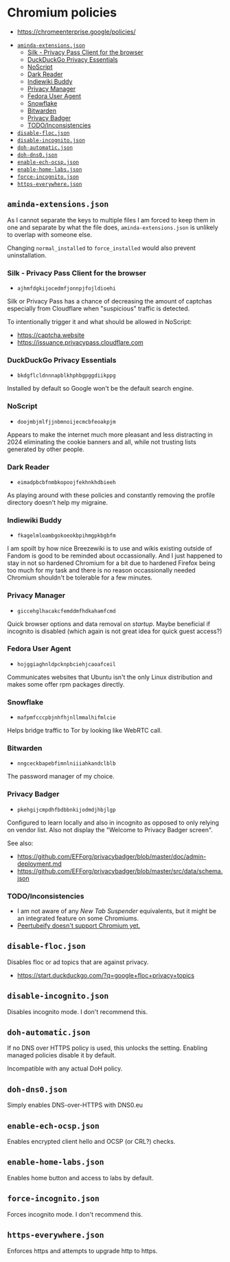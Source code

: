 # Chromium policies

- https://chromeenterprise.google/policies/

<!-- editorconfig-checker-disable -->
<!-- prettier-ignore-start -->

<!-- START doctoc generated TOC please keep comment here to allow auto update -->
<!-- DON'T EDIT THIS SECTION, INSTEAD RE-RUN doctoc TO UPDATE -->

- [`aminda-extensions.json`](#aminda-extensionsjson)
  - [Silk - Privacy Pass Client for the browser](#silk---privacy-pass-client-for-the-browser)
  - [DuckDuckGo Privacy Essentials](#duckduckgo-privacy-essentials)
  - [NoScript](#noscript)
  - [Dark Reader](#dark-reader)
  - [Indiewiki Buddy](#indiewiki-buddy)
  - [Privacy Manager](#privacy-manager)
  - [Fedora User Agent](#fedora-user-agent)
  - [Snowflake](#snowflake)
  - [Bitwarden](#bitwarden)
  - [Privacy Badger](#privacy-badger)
  - [TODO/Inconsistencies](#todoinconsistencies)
- [`disable-floc.json`](#disable-flocjson)
- [`disable-incognito.json`](#disable-incognitojson)
- [`doh-automatic.json`](#doh-automaticjson)
- [`doh-dns0.json`](#doh-dns0json)
- [`enable-ech-ocsp.json`](#enable-ech-ocspjson)
- [`enable-home-labs.json`](#enable-home-labsjson)
- [`force-incognito.json`](#force-incognitojson)
- [`https-everywhere.json`](#https-everywherejson)

<!-- END doctoc generated TOC please keep comment here to allow auto update -->

<!-- prettier-ignore-end -->
<!-- editorconfig-checker-enable -->

## `aminda-extensions.json`

As I cannot separate the keys to multiple files I am forced to keep them in
one and separate by what the file does, `aminda-extensions.json` is unlikely
to overlap with someone else.

Changing `normal_installed` to `force_installed` would also prevent
uninstallation.

### Silk - Privacy Pass Client for the browser

- `ajhmfdgkijocedmfjonnpjfojldioehi`

Silk or Privacy Pass has a chance of decreasing the amount of captchas
especially from Cloudflare when "suspicious" traffic is detected.

To intentionally trigger it and what should be allowed in NoScript:

- https://captcha.website
- https://issuance.privacypass.cloudflare.com

### DuckDuckGo Privacy Essentials

- `bkdgflcldnnnapblkhphbgpggdiikppg`

Installed by default so Google won't be the default search engine.

### NoScript

- `doojmbjmlfjjnbmnoijecmcbfeoakpjm`

Appears to make the internet much more pleasant and less distracting in 2024
eliminating the cookie banners and all, while not trusting lists generated by
other people.

### Dark Reader

- `eimadpbcbfnmbkopoojfekhnkhdbieeh`

As playing around with these policies and constantly removing the profile directory doesn't help my migraine.

### Indiewiki Buddy

- `fkagelmloambgokoeokbpihmgpkbgbfm`

I am spoilt by how nice Breezewiki is to use and wikis existing outside of
Fandom is good to be reminded about occassionally. And I just happened to stay
in not so hardened Chromium for a bit due to hardened Firefox being too much
for my task and there is no reason occassionally needed Chromium shouldn't be
tolerable for a few minutes.

### Privacy Manager

- `giccehglhacakcfemddmfhdkahamfcmd`

Quick browser options and data removal on _startup_. Maybe beneficial if
incognito is disabled (which again is not great idea for quick guest access?)

### Fedora User Agent

- `hojggiaghnldpcknpbciehjcaoafceil`

Communicates websites that Ubuntu isn't the only Linux distribution and makes
some offer rpm packages directly.

### Snowflake

- `mafpmfcccpbjnhfhjnllmmalhifmlcie`

Helps bridge traffic to Tor by looking like WebRTC call.

### Bitwarden

- `nngceckbapebfimnlniiiahkandclblb`

The password manager of my choice.

### Privacy Badger

- `pkehgijcmpdhfbdbbnkijodmdjhbjlgp`

Configured to learn locally and also in incognito as opposed to only relying
on vendor list. Also not display the "Welcome to Privacy Badger screen".

See also:

- https://github.com/EFForg/privacybadger/blob/master/doc/admin-deployment.md
- https://github.com/EFForg/privacybadger/blob/master/src/data/schema.json

### TODO/Inconsistencies

- I am not aware of any _New Tab Suspender_ equivalents, but it might be an
  integrated feature on some Chromiums.
- [Peertubeify doesn't support Chromium yet.](https://codeberg.org/Booteille/peertube-companion/issues/15)

## `disable-floc.json`

Disables floc or ad topics that are against privacy.

- https://start.duckduckgo.com/?q=google+floc+privacy+topics

## `disable-incognito.json`

Disables incognito mode. I don't recommend this.

## `doh-automatic.json`

If no DNS over HTTPS policy is used, this unlocks the setting. Enabling managed policies disable it by default.

Incompatible with any actual DoH policy.

## `doh-dns0.json`

Simply enables DNS-over-HTTPS with DNS0.eu

## `enable-ech-ocsp.json`

Enables encrypted client hello and OCSP (or CRL?) checks.

## `enable-home-labs.json`

Enables home button and access to labs by default.

## `force-incognito.json`

Forces incognito mode. I don't recommend this.

## `https-everywhere.json`

Enforces https and attempts to upgrade http to https.
